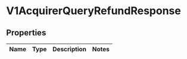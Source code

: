 
# V1AcquirerQueryRefundResponse

## Properties
Name | Type | Description | Notes
------------ | ------------- | ------------- | -------------



